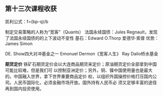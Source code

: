 ## 第十三次课程收获

凯利公式：f=(bp-q)/b

制定交易策略的人称为“宽客”（Quants）
法国永续国债：Jules Regnault，发现了法国永续国债的的上下波动不变性
基石：Edward O.Thorp 爱德华·索普
优势：James Simon

DE. Show四大对冲基金之一
Emonuel Dermon《宽客人生》
Ray Dalio桥水基金

**期货定价**
铁矿石期货定价会以大连商品期货来定价；原油期货定价全部拿到中国可能比较难，但是我们可
以控制亚洲定价；另外，铜、镍中国使用量也是最大的。中国融入世界，拿下世界重要商品定价
权，以组织外国操控价格打压国内公司。人民币国际化，必须金融市场开放。国外持有人民币必
须又足够丰富的途径再到国内投资使用。
